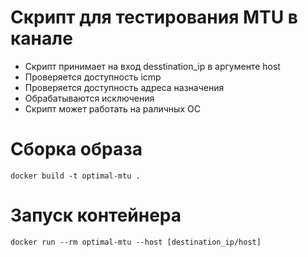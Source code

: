 # Cкрипт для тестирования MTU в канале

- Скрипт принимает на вход desstination_ip в аргументе host
- Проверяется доступность icmp
- Проверяется доступность адреса назначения
- Обрабатываются исключения
- Скрипт может работать на раличных ОС 

# Сборка образа
```shell
docker build -t optimal-mtu .
```

# Запуск контейнера
```shell
docker run --rm optimal-mtu --host [destination_ip/host]
```